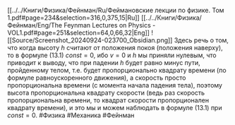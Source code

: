 [[../../Книги/Физика/Фейнман/Ru/Феймановские лекции по физике. Том 1.pdf#page=234&selection=316,0,375,15|Ru]]
[[../../Книги/Физика/Фейнман/Eng/The Feynman Lectures on Physics - VOL1.pdf#page=251&selection=64,0,66,32|Eng]]
![[Source/Screenshot_20240924-023700_Obsidian.png]]
Здесь речь о том, что когда высоту $h$ считают от положения покоя (положения наверху), то в формуле (13.1) $const=0$, ибо $v=0$ и $h$ мы приняли нулевым, что приводит к выводу, что при падении $h$ будет равно минус пути, пройденному телом, т.е. будет пропорционально квадрату времени (по формуле равноускоренного движения), а скорость просто пропорциональна времени (с момента начала падения тела), поэтому высота пропорциональна квадрату скорости (ведь раз скорость пропорциональна времени, то квадрат скорости пропорционален квадрату времени), и это мы и можем наблюдать в формуле (13.1) при $const=0$.
#Физика #Механика #Фейнман 

